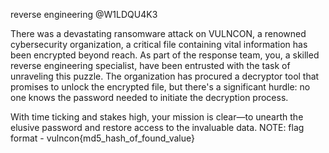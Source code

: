 reverse engineering @W1LDQU4K3

There was a devastating ransomware attack on VULNCON, a renowned cybersecurity organization, a critical file containing vital information has been encrypted beyond reach. As part of the response team, you, a skilled reverse engineering specialist, have been entrusted with the task of unraveling this puzzle. The organization has procured a decryptor tool that promises to unlock the encrypted file, but there's a significant hurdle: no one knows the password needed to initiate the decryption process.

With time ticking and stakes high, your mission is clear—to unearth the elusive password and restore access to the invaluable data.
NOTE: flag format - vulncon{md5_hash_of_found_value}

